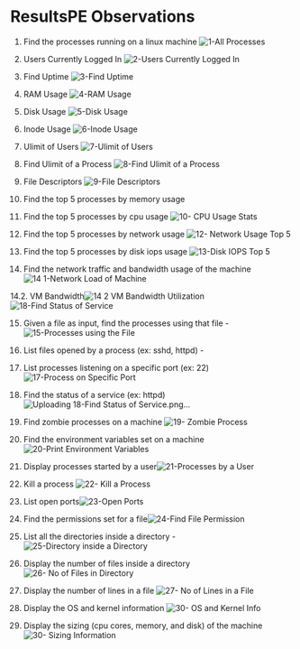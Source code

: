 # ResultsPE Observations

1.  Find the processes running on a linux machine
![1-All Processes](https://user-images.githubusercontent.com/43114746/110269603-1f5a0480-7fea-11eb-8366-dac56cae4723.png) 

2. Users Currently Logged In ![2-Users Currently Logged In](https://user-images.githubusercontent.com/43114746/110269620-27b23f80-7fea-11eb-8d28-2b36f64db888.png)

3.  Find Uptime ![3-Find Uptime](https://user-images.githubusercontent.com/43114746/110269624-284ad600-7fea-11eb-8202-b9feb6047544.png)

4.  RAM Usage ![4-RAM Usage](https://user-images.githubusercontent.com/43114746/110269625-28e36c80-7fea-11eb-8208-e090f8880753.png)

5.  Disk Usage ![5-Disk Usage ](https://user-images.githubusercontent.com/43114746/110269628-297c0300-7fea-11eb-8d33-3c64920ecd4b.png) 

6.  Inode Usage ![6-Inode Usage ](https://user-images.githubusercontent.com/43114746/110269633-2a149980-7fea-11eb-8616-5b54d6fd0893.png) 

7.  Ulimit of Users ![7-Ulimit of Users](https://user-images.githubusercontent.com/43114746/110269646-30a31100-7fea-11eb-8b58-27a95c90702e.png) 

8.  Find Ulimit of a Process ![8-Find Ulimit of a Process](https://user-images.githubusercontent.com/43114746/110269648-313ba780-7fea-11eb-97b1-759c4da461da.png) 

9.  File Descriptors ![9-File Descriptors](https://user-images.githubusercontent.com/43114746/110269650-31d43e00-7fea-11eb-8df7-136b7f8ae0fd.png)

10.  Find the top 5 processes by memory usage 

11.  Find the top 5 processes by cpu usage ![10- CPU Usage Stats](https://user-images.githubusercontent.com/43114746/110299068-4977ea80-801b-11eb-9446-8658bbdaf141.png)


12.  Find the top 5 processes by network usage ![12- Network Usage Top 5](https://user-images.githubusercontent.com/43114746/110299595-e0dd3d80-801b-11eb-9d16-e8014bf9d95e.png)


13.  Find the top 5 processes by disk iops usage ![13-Disk IOPS Top 5](https://user-images.githubusercontent.com/43114746/110299973-56e1a480-801c-11eb-92d0-87169cb83ca0.png)


14.  Find the network traffic and bandwidth usage of the machine![14 1-Network Load of Machine](https://user-images.githubusercontent.com/43114746/110292546-6d373280-8013-11eb-9cd5-f7ec20913cf2.png)

14.2. VM Bandwidth![14 2 VM Bandwidth Utilization](https://user-images.githubusercontent.com/43114746/110292562-72947d00-8013-11eb-8c1b-2f0fe4868c0b.png)
![18-Find Status of Service](https://user-images.githubusercontent.com/43114746/110292592-7cb67b80-8013-11eb-875f-b0b122dd3340.png)

15.  Given a file as input, find the processes using that file - ![15-Processes using the File](https://user-images.githubusercontent.com/43114746/110303475-6ebb2780-8020-11eb-8273-c87e813a35bc.png)


16.  List files opened by a process (ex: sshd, httpd) - 

17.  List processes listening on a specific port (ex: 22)  ![17-Process on Specific Port](https://user-images.githubusercontent.com/43114746/110302848-b7261580-801f-11eb-9009-b4c0af10c091.png)

18.  Find the status of a service (ex: httpd) ![Uploading 18-Find Status of Service.png…]()

19.  Find zombie processes on a machine ![19- Zombie Process](https://user-images.githubusercontent.com/43114746/110292617-8344f300-8013-11eb-8a3b-5ef9f3ab32f4.png)

20.  Find the environment variables set on a machine![20-Print Environment Variables](https://user-images.githubusercontent.com/43114746/110292632-893ad400-8013-11eb-89a0-0c354c82bb27.png)

21.  Display processes started by a user![21-Processes by a User](https://user-images.githubusercontent.com/43114746/110292649-8d66f180-8013-11eb-90bc-b8fa82d05481.png)

22.  Kill a process ![22- Kill a Process](https://user-images.githubusercontent.com/43114746/110295278-f00dbc80-8016-11eb-857d-0fa27fe34b30.png)

23.  List open ports![23-Open Ports](https://user-images.githubusercontent.com/43114746/110292665-922ba580-8013-11eb-9152-4de9d231bcfc.png)

24.  Find the permissions set for a file![24-Find File Permission](https://user-images.githubusercontent.com/43114746/110292672-9657c300-8013-11eb-9b0e-2ae61f53db40.png)


25.  List all the directories inside a directory - ![25-Directory inside a Directory](https://user-images.githubusercontent.com/43114746/110303504-77136280-8020-11eb-87d3-d5839a1a1d71.png)


26.  Display the number of files inside a directory ![26- No of Files in Directory](https://user-images.githubusercontent.com/43114746/110295842-9a85df80-8017-11eb-80a9-3a28c6a81c6a.png)


27.  Display the number of lines in a file ![27- No of Lines in a File](https://user-images.githubusercontent.com/43114746/110304027-19334a80-8021-11eb-8be2-d06a6ce04bc9.png)



29.  Display the OS and kernel information ![30- OS and Kernel Info](https://user-images.githubusercontent.com/43114746/110292682-9b1c7700-8013-11eb-8526-a846587026d6.png)


30.  Display the sizing (cpu cores, memory, and disk) of the machine ![30- Sizing Information](https://user-images.githubusercontent.com/43114746/110294453-e59ef300-8015-11eb-98f3-07b53c94a869.png)


